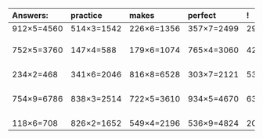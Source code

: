 | Answers: | practice | makes | perfect | ! |
| :--- | :--- | :--- | :--- | :--- |
| 912×5=4560 | 514×3=1542 | 226×6=1356 | 357×7=2499 | 298×6=1788 | 
|   |   |   |   |   | 
|   |   |   |   |   | 
|   |   |   |   |   | 
| 752×5=3760 | 147×4=588 | 179×6=1074 | 765×4=3060 | 428×3=1284 | 
|   |   |   |   |   | 
|   |   |   |   |   | 
|   |   |   |   |   | 
|   |   |   |   |   | 
| 234×2=468 | 341×6=2046 | 816×8=6528 | 303×7=2121 | 535×4=2140 | 
|   |   |   |   |   | 
|   |   |   |   |   | 
|   |   |   |   |   | 
|   |   |   |   |   | 
| 754×9=6786 | 838×3=2514 | 722×5=3610 | 934×5=4670 | 636×7=4452 | 
|   |   |   |   |   | 
|   |   |   |   |   | 
|   |   |   |   |   | 
|   |   |   |   |   | 
| 118×6=708 | 826×2=1652 | 549×4=2196 | 536×9=4824 | 209×6=1254 | 
